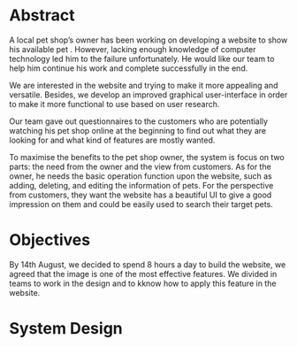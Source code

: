 # Abstract

A local pet shop’s owner has been working on developing a website to show his available pet . However, lacking enough knowledge of computer technology led him to the failure unfortunately. He would like our team to help him continue his work and complete successfully in the end.

We are interested in the website and trying to make it more appealing and versatile. Besides, we develop an improved graphical user-interface in order to make it more functional to use based on user research.

Our team gave out questionnaires to the customers who are potentially watching his pet shop online at the beginning to find out what they are looking for and what kind of features are mostly wanted.

To maximise the benefits to the pet shop owner, the system is focus on two parts: the need from the owner and the view from customers. As for the owner, he needs the basic operation function upon the website, such as adding, deleting, and editing the information of pets. For the perspective from customers, they want the website has a beautiful UI to give a good impression on them and could be easily used to search their target pets.

# Objectives

By 14th August, we decided to spend 8 hours a day to build the website, we agreed that the image is one of the most effective features. We divided in teams to work in the design and to kknow how to apply this feature in the website.

# System Design
